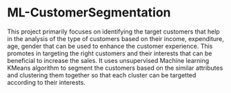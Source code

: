 # ML-CustomerSegmentation

This project primarily focuses on identifying the target customers that help in the analysis of the type of customers based on their income, expenditure, age, gender that can be used to enhance the customer experience. This promotes in targeting the right customers and their interests that can be beneficial to increase the sales. It uses unsupervised Machine learning KMeans algorithm to segment the customers based on the similar attributes and clustering them together so that each cluster can be targetted according to their interests.
